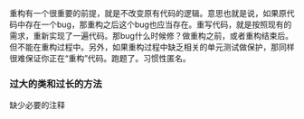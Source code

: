 
重构有一个很重要的前提，就是不改变原有代码的逻辑。意思也就是说，如果原代码中存在一个bug，那重构之后这个bug也应当存在。重写代码，就是按照现有的需求，重新实现了一遍代码。那bug什么时候修？做重构之前，或者重构结束后。但不能在重构过程中。另外，如果重构过程中缺乏相关的单元测试做保护，那同样很难保证你正在“重构”代码。跑题了。习惯性匿名。


### 过大的类和过长的方法

缺少必要的注释